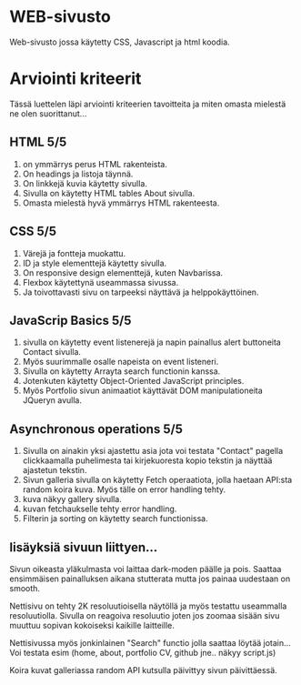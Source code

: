 # WEB-sivusto

Web-sivusto jossa käytetty CSS, Javascript ja html koodia.

# Arviointi kriteerit

Tässä luettelen läpi arviointi kriteerien tavoitteita ja miten omasta mielestä ne olen suorittanut...

## HTML 5/5 

1. on ymmärrys perus HTML rakenteista.
2. On headings ja listoja täynnä.
3. On linkkejä kuvia käytetty sivulla.
4. Sivulla on käytetty HTML tables About sivulla. 
5. Omasta mielestä hyvä ymmärrys HTML rakenteesta.

## CSS 5/5 

1. Värejä ja fontteja muokattu.
2. ID ja style elementtejä käytetty sivulla.
3. On responsive design elementtejä, kuten Navbarissa.
4. Flexbox käytettynä useammassa sivussa.
5. Ja toivottavasti sivu on tarpeeksi näyttävä ja helppokäyttöinen. 

## JavaScrip Basics 5/5 

1. sivulla on käytetty event listenerejä ja napin painallus alert buttoneita Contact sivulla.
2. Myös suurimmalle osalle napeista on event listeneri.
3. Sivulla on käytetty Arrayta search functionin kanssa.
4. Jotenkuten käytetty Object-Oriented JavaScript principles. 
5. Myös Portfolio sivun animaatiot käyttävät DOM manipulationeita JQueryn avulla.

## Asynchronous operations 5/5 

1. Sivulla on ainakin yksi ajastettu asia jota voi testata "Contact" pagella clickkaamalla puhelimesta tai kirjekuoresta kopio tekstin ja näyttää   ajastetun tekstin.
2. Sivun galleria sivulla on käytetty Fetch operaatiota, jolla haetaan API:sta random koira kuva. Myös tälle on error handling tehty.
3. kuva näkyy gallery sivulla.
4. kuvan fetchaukselle tehty error handling.
5. Filterin ja sorting on käytetty search functionissa. 

## lisäyksiä sivuun liittyen...

Sivun oikeasta yläkulmasta voi laittaa dark-moden päälle ja pois. Saattaa ensimmäisen painalluksen aikana stutterata mutta jos painaa uudestaan on smooth.

Nettisivu on tehty 2K resoluutioisella näytöllä ja myös testattu useammalla resoluutiolla. Sivulla on reagoiva resoluutio joten jos zoomaa sisään sivu muuttuu sopivan kokoiseksi kaikille laitteille.

Nettisivussa myös jonkinlainen "Search" functio jolla saattaa löytää jotain... Voi testata esim (home, about, portfolio CV, github jne.. näkyy script.js)

Koira kuvat galleriassa random API kutsulla päivittyy sivun päivittäessä.
 
